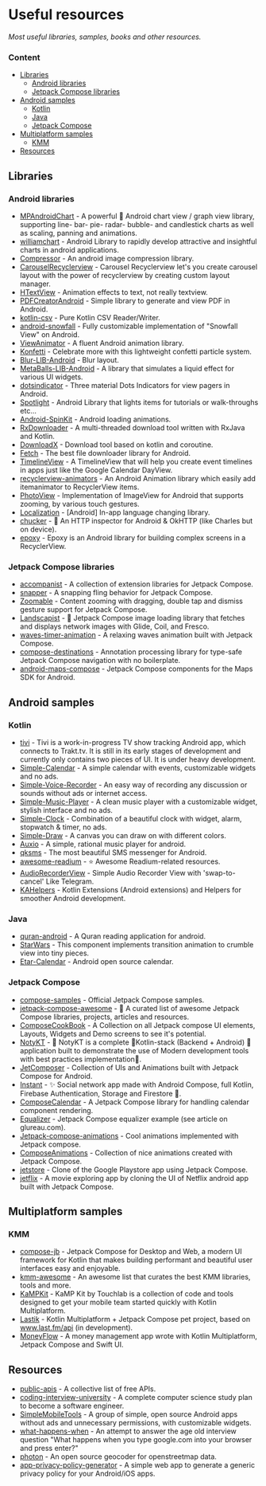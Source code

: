 # Useful resources
*Most useful libraries, samples, books and other resources.*

### Content
- [Libraries](#libraries)
    - [Android libraries](#android-libraries) 
    - [Jetpack Compose libraries](#jetpack-compose-libraries) 
- [Android samples](#android-samples)
    - [Kotlin](#kotlin)
    - [Java](#java)
    - [Jetpack Compose](#jetpack-compose)
- [Multiplatform samples](#multiplatform-samples)
    - [KMM](#kmm)
- [Resources](#resources)

##  Libraries

### Android libraries
* [MPAndroidChart](https://github.com/PhilJay/MPAndroidChart) - A powerful 🚀 Android chart view / graph view library, supporting line- bar- pie- radar- bubble- and candlestick charts as well as scaling, panning and animations.
* [williamchart](https://github.com/diogobernardino/williamchart) - Android Library to rapidly develop attractive and insightful charts in android applications.
* [Compressor](https://github.com/zetbaitsu/Compressor) - An android image compression library.
* [CarouselRecyclerview](https://github.com/sparrow007/CarouselRecyclerview) - Carousel Recyclerview let's you create carousel layout with the power of recyclerview by creating custom layout manager.
* [HTextView](https://github.com/hanks-zyh/HTextView) - Animation effects to text, not really textview.
* [PDFCreatorAndroid](https://github.com/tejpratap46/PDFCreatorAndroid) - Simple library to generate and view PDF in Android.
* [kotlin-csv](https://github.com/doyaaaaaken/kotlin-csv) - Pure Kotlin CSV Reader/Writer.
* [android-snowfall](https://github.com/JetradarMobile/android-snowfall) - Fully customizable implementation of "Snowfall View" on Android.
* [ViewAnimator](https://github.com/florent37/ViewAnimator) - A fluent Android animation library.
* [Konfetti](https://github.com/DanielMartinus/Konfetti) - Celebrate more with this lightweight confetti particle system.
* [Blur-LIB-Android](https://github.com/danielzeller/Blur-LIB-Android) - Blur layout.
* [MetaBalls-LIB-Android](https://github.com/danielzeller/MetaBalls-LIB-Android) - A library that simulates a liquid effect for various UI widgets.
* [dotsindicator](https://github.com/tommybuonomo/dotsindicator) - Three material Dots Indicators for view pagers in Android.
* [Spotlight](https://github.com/TakuSemba/Spotlight) - Android Library that lights items for tutorials or walk-throughs etc...
* [Android-SpinKit](https://github.com/ybq/Android-SpinKit) - Android loading animations.
* [RxDownloader](https://github.com/ssseasonnn/RxDownload) - A multi-threaded download tool written with RxJava and Kotlin.
* [DownloadX](https://github.com/ssseasonnn/DownloadX) - Download tool based on kotlin and coroutine.
* [Fetch](https://github.com/tonyofrancis/Fetch) - The best file downloader library for Android.
* [TimelineView](https://github.com/akri16/TimelineView) - A TimelineView that will help you create event timelines in apps just like the Google Calendar DayView.
* [recyclerview-animators](https://github.com/wasabeef/recyclerview-animators) - An Android Animation library which easily add itemanimator to RecyclerView items.
* [PhotoView](https://github.com/Baseflow/PhotoView) - Implementation of ImageView for Android that supports zooming, by various touch gestures.
* [Localization](https://github.com/akexorcist/Localization) - [Android] In-app language changing library.
* [chucker](https://github.com/ChuckerTeam/chucker) - 🔎 An HTTP inspector for Android & OkHTTP (like Charles but on device).
* [epoxy](https://github.com/airbnb/epoxy) - Epoxy is an Android library for building complex screens in a RecyclerView.

### Jetpack Compose libraries
* [accompanist](https://github.com/google/accompanist) - A collection of extension libraries for Jetpack Compose.
* [snapper](https://github.com/chrisbanes/snapper) - A snapping fling behavior for Jetpack Compose.
* [Zoomable](https://github.com/mxalbert1996/Zoomable) - Content zooming with dragging, double tap and dismiss gesture support for Jetpack Compose.
* [Landscapist](https://github.com/skydoves/Landscapist) - 🍂 Jetpack Compose image loading library that fetches and displays network images with Glide, Coil, and Fresco.
* [waves-timer-animation](https://github.com/manueldidonna/waves-timer-animation) - A relaxing waves animation built with Jetpack Compose.
* [compose-destinations](https://github.com/raamcosta/compose-destinations) - Annotation processing library for type-safe Jetpack Compose navigation with no boilerplate.
* [android-maps-compose](https://github.com/googlemaps/android-maps-compose) - Jetpack Compose components for the Maps SDK for Android.

## Android samples

### Kotlin
* [tivi](https://github.com/chrisbanes/tivi) - Tivi is a work-in-progress TV show tracking Android app, which connects to Trakt.tv. It is still in its early stages of development and currently only contains two pieces of UI. It is under heavy development.
* [Simple-Calendar](https://github.com/SimpleMobileTools/Simple-Calendar) - A simple calendar with events, customizable widgets and no ads.
* [Simple-Voice-Recorder](https://github.com/SimpleMobileTools/Simple-Voice-Recorder) - An easy way of recording any discussion or sounds without ads or internet access.
* [Simple-Music-Player](https://github.com/SimpleMobileTools/Simple-Music-Player) - A clean music player with a customizable widget, stylish interface and no ads.
* [Simple-Clock](https://github.com/SimpleMobileTools/Simple-Clock-Abandoned) - Combination of a beautiful clock with widget, alarm, stopwatch & timer, no ads.
* [Simple-Draw](https://github.com/SimpleMobileTools/Simple-Draw) - A canvas you can draw on with different colors.
* [Auxio](https://github.com/OxygenCobalt/Auxio) - A simple, rational music player for android.
* [qksms](https://github.com/moezbhatti/qksms) - The most beautiful SMS messenger for Android.
* [awesome-readium](https://github.com/readium/awesome-readium) - ⭐️ Awesome Readium-related resources.
* [AudioRecorderView](https://github.com/Tougee/AudioRecorderView) - Simple Audio Recorder View with 'swap-to-cancel' Like Telegram.
* [KAHelpers](https://github.com/FunkyMuse/KAHelpers) - Kotlin Extensions (Android extensions) and Helpers for smoother Android development.

### Java
* [quran-android](https://github.com/quran/quran_android) - A Quran reading application for android.
* [StarWars](https://github.com/Yalantis/StarWars.Android) - This component implements transition animation to crumble view into tiny pieces.
* [Etar-Calendar](https://github.com/Etar-Group/Etar-Calendar) - Android open source calendar.

### Jetpack Compose
* [compose-samples](https://github.com/android/compose-samples) - Official Jetpack Compose samples.
* [jetpack-compose-awesome](https://github.com/jetpack-compose/jetpack-compose-awesome) - 📝 A curated list of awesome Jetpack Compose libraries, projects, articles and resources.
* [ComposeCookBook](https://github.com/Gurupreet/ComposeCookBook) - A Collection on all Jetpack compose UI elements, Layouts, Widgets and Demo screens to see it's potential.
* [NotyKT](https://github.com/PatilShreyas/NotyKT) - 📒 NotyKT is a complete 💎Kotlin-stack (Backend + Android) 📱 application built to demonstrate the use of Modern development tools with best practices implementation🦸.
* [JetComposer](https://github.com/prafullmishra/JetComposer) - Collection of UIs and Animations built with Jetpack Compose for Android.
* [Instant](https://github.com/EBfVince/Instant) - ✨ Social network app made with Android Compose, full Kotlin, Firebase Authentication, Storage and Firestore 🚀.
* [ComposeCalendar](https://github.com/boguszpawlowski/ComposeCalendar) - A Jetpack Compose library for handling calendar component rendering.
* [Equalizer](https://github.com/glureau/Equalizer) - Jetpack Compose equalizer example (see article on glureau.com).
* [Jetpack-compose-animations](https://github.com/canopas/Jetpack-compose-animations-examples) - Cool animations implemented with Jetpack compose.
* [ComposeAnimations](https://github.com/antonshilov/ComposeAnimations) - Collection of nice animations created with Jetpack Compose.
* [jetstore](https://github.com/pushpalroy/jetstore) - Clone of the Google Playstore app using Jetpack Compose.
* [jetflix](https://github.com/pushpalroy/jetflix) - A movie exploring app by cloning the UI of Netflix android app built with Jetpack Compose.

## Multiplatform samples

### KMM
* [compose-jb](https://github.com/JetBrains/compose-jb) - Jetpack Compose for Desktop and Web, a modern UI framework for Kotlin that makes building performant and beautiful user interfaces easy and enjoyable.
* [kmm-awesome](https://github.com/terrakok/kmm-awesome) - An awesome list that curates the best KMM libraries, tools and more.
* [KaMPKit](https://github.com/touchlab/KaMPKit) - KaMP Kit by Touchlab is a collection of code and tools designed to get your mobile team started quickly with Kotlin Multiplatform.
* [Lastik](https://github.com/hotmule/Lastik) - Kotlin Multiplatform + Jetpack Compose pet project, based on www.last.fm/api (in development).
* [MoneyFlow](https://github.com/prof18/MoneyFlow) - A money management app wrote with Kotlin Multiplatform, Jetpack Compose and Swift UI.

## Resources
* [public-apis](https://github.com/public-apis/public-apis) - A collective list of free APIs.
* [coding-interview-university](https://github.com/jwasham/coding-interview-university) - A complete computer science study plan to become a software engineer.
* [SimpleMobileTools](https://github.com/SimpleMobileTools) - A group of simple, open source Android apps without ads and unnecessary permissions, with customizable widgets.
* [what-happens-when](https://github.com/alex/what-happens-when) - An attempt to answer the age old interview question "What happens when you type google.com into your browser and press enter?"
* [photon](https://github.com/komoot/photon) - An open source geocoder for openstreetmap data.
* [app-privacy-policy-generator](https://github.com/nisrulz/app-privacy-policy-generator) - A simple web app to generate a generic privacy policy for your Android/iOS apps.

